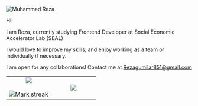 ![Muhammad Reza](https://cardivo.vercel.app/api?name=Muhammad%20Reza&description=Hi,%20i%27m%20a%20Front-End%20Web%20Developer%20and%20i%27m%2022%20y.o.%20Nice%20to%20meet%20you%20%F0%9F%91%8B&image=https://i.postimg.cc/yYRBSyCd/Whats-App-Image-2020-09-15-at-14-51-54.jpg=4&backgroundColor=%23ecf0f1&instagram=muhammadreza851&github=rezagumilar158&twitter=muhammadreza851&pattern=leaf&colorPattern=%23eaeaea)

Hi!

I am Reza, currently studying Frontend Developer at Social  Economic Accelerator Lab (SEAL)

I would love to improve my skills, and enjoy working as a team or individually if necessary.

I am open for any collaborations! Contact me at Rezagumilar851@gmail.com


<table border="0" align="center">
<tr border="0">
<td width="50%" align="center">
  
  <img  align="center"  src="https://github-readme-stats.vercel.app/api?username=rezagumilar158&show_icons=true&theme=radical&border=141E61" />
  <br></br> 
  <img  title="🔥 Get streak stats for your profile at git.io/streak-stats" alt="Mark streak" src="https://github-readme-streak-stats.herokuapp.com?user=rezagumilar158&theme=radical&border=141E61" />


  
</td>

<td width="50%" align="center">

  <img  align="center"  src="https://github-readme-stats.anuraghazra1.vercel.app/api/top-langs/?username=rezagumilar158&layout=compact&theme=tokyonight&hide_border=true&no-bg=true&no-frame=true&langs_count=5"/>
  
  </td>
</tr>
</table>
